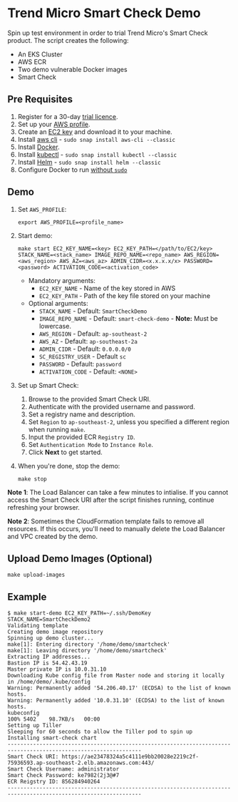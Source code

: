 # Trend Micro Smart Check Demo

Spin up test environment in order to trial Trend Micro's Smart Check product. The script creates the following:
* An EKS Cluster
* AWS ECR
* Two demo vulnerable Docker images
* Smart Check

## Pre Requisites

1. Register for a 30-day [trial licence](https://go2.trendmicro.com/geoip/trial-168).
2. Set up your [AWS profile](https://docs.aws.amazon.com/cli/latest/userguide/cli-configure-profiles.html).
3. Create an [EC2 key](https://docs.aws.amazon.com/AWSEC2/latest/UserGuide/ec2-key-pairs.html) and download it to your machine.
4. Install [aws cli](https://docs.aws.amazon.com/cli/latest/userguide/cli-chap-install.html) - `sudo snap install aws-cli --classic`
5. Install [Docker](https://docs.docker.com/install/linux/docker-ce/ubuntu/).
6. Install [kubectl](https://kubernetes.io/docs/tasks/tools/install-kubectl/) - `sudo snap install kubectl --classic`
7. Install [Helm](https://helm.sh/docs/using_helm/#installing-helm) - `sudo snap install helm --classic`
8. Configure Docker to run [without `sudo`](https://docs.docker.com/install/linux/linux-postinstall/)

## Demo
1. Set `AWS_PROFILE`:

	```
	export AWS_PROFILE=<profile_name>
	```

2. Start demo: 

	```
	make start EC2_KEY_NAME=<key> EC2_KEY_PATH=</path/to/EC2/key> STACK_NAME=<stack_name> IMAGE_REPO_NAME=<repo_name> AWS_REGION=<aws_region> AWS_AZ=<aws_az> ADMIN_CIDR=<x.x.x.x/x> PASSWORD=<password> ACTIVATION_CODE=<activation_code>
	```

	* Mandatory arguments:
		* `EC2_KEY_NAME` - Name of the key stored in AWS 
		* `EC2_KEY_PATH` - Path of the key file stored on your machine
	* Optional arguments: 
		* `STACK_NAME` - Default: `SmartCheckDemo`
		* `IMAGE_REPO_NAME` - Default: `smart-check-demo` - **Note:** Must be lowercase.
		* `AWS_REGION` - Default: `ap-southeast-2`
		* `AWS_AZ` - Default: `ap-southeast-2a`
		* `ADMIN_CIDR` - Default: `0.0.0.0/0`
		* `SC_REGISTRY_USER` - Default `sc`
		* `PASSWORD` - Default: `password`
		* `ACTIVATION_CODE` - Default: `<NONE>`

3. Set up Smart Check:
	1. Browse to the provided Smart Check URI.
	2. Authenticate with the provided username and password.
	3. Set a registry name and description.
	5. Set `Region` to `ap-southeast-2`, unless you specified a different region when running `make`.
	6. Input the provided ECR `Registry ID`.
	7. Set `Authentication Mode` to `Instance Role`.
	8. Click **Next** to get started.

5. When you're done, stop the demo:

	```
	make stop
	```

**Note 1**: The Load Balancer can take a few minutes to intialise. If you cannot access the Smart Check URI after the script finishes running, continue refreshing your browser. 

**Note 2**: Sometimes the CloudFormation template fails to remove all resources. If this occurs, you'll need to manually delete the Load Balancer and VPC created by the demo.

## Upload Demo Images (Optional)

```
make upload-images
```

## Example

```
$ make start-demo EC2_KEY_PATH=~/.ssh/DemoKey STACK_NAME=SmartCheckDemo2
Validating template
Creating demo image repository
Spinning up demo cluster...
make[1]: Entering directory '/home/demo/smartcheck'
make[1]: Leaving directory '/home/demo/smartcheck'
Extracting IP addresses...
Bastion IP is 54.42.43.19
Master private IP is 10.0.31.10
Downloading Kube config file from Master node and storing it locally in /home/demo/.kube/config
Warning: Permanently added '54.206.40.17' (ECDSA) to the list of known hosts.
Warning: Permanently added '10.0.31.10' (ECDSA) to the list of known hosts.
kubeconfig                                                                                                                                                                                                                                100% 5402    98.7KB/s   00:00    
Setting up Tiller
Sleeping for 60 seconds to allow the Tiller pod to spin up
Installing smart-check chart
----------------------------------------------------------------------------------------------------------------
Smart Check URI: https://ae23478324a5c4111e9bb20028e2219c2f-75936593.ap-southeast-2.elb.amazonaws.com:443/
Smart Check Username: administrator
Smart Check Password: ke7982(2j3@#7
ECR Reigstry ID: 856284940264
----------------------------------------------------------------------------------------------------------------
```